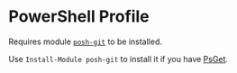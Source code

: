 PowerShell Profile
==========

Requires module [`posh-git`](https://github.com/dahlbyk/posh-git) to be installed. 

Use `Install-Module posh-git` to install it if you have [PsGet](http://psget.net/).
